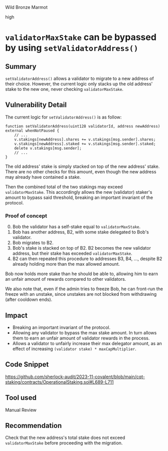 Wild Bronze Marmot

high

# `validatorMaxStake` can be bypassed by using `setValidatorAddress()`

## Summary

`setValidatorAddress()` allows a validator to migrate to a new address of their choice. However, the current logic only stacks up the old address' stake to the new one, never checking `validatorMaxStake`.

## Vulnerability Detail

The current logic for `setValidatorAddress()` is as follow:

```solidity
function setValidatorAddress(uint128 validatorId, address newAddress) external whenNotPaused {
    // ...
    v.stakings[newAddress].shares += v.stakings[msg.sender].shares;
    v.stakings[newAddress].staked += v.stakings[msg.sender].staked;
    delete v.stakings[msg.sender];
    // ...
}
```

The old address' stake is simply stacked on top of the new address' stake. There are no other checks for this amount, even though the new address may already have contained a stake.

Then the combined total of the two stakings may exceed `validatorMaxStake`. This accordingly allows the new (validator) staker's amount to bypass said threshold, breaking an important invariant of the protocol.

### Proof of concept

0. Bob the validator has a self-stake equal to `validatorMaxStake`.
1. Bob has another address, B2, with some stake delegated to Bob's validator.
2. Bob migrates to B2.
3. Bob's stake is stacked on top of B2. B2 becomes the new validator address, but their stake has exceeded `validatorMaxStake`.
4. B2 can then repeated this procedure to addresses B3, B4, ..., despite B2 already holding more than the max allowed amount.

Bob now holds more stake than he should be able to, allowing him to earn an unfair amount of rewards compared to other validators.

We also note that, even if the admin tries to freeze Bob, he can front-run the freeze with an unstake, since unstakes are not blocked from withdrawing (after cooldown ends).

## Impact

- Breaking an important invariant of the protocol.
- Allowing any validator to bypass the max stake amount. In turn allows them to earn an unfair amount of validator rewards in the process.
- Allows a validator to unfairly increase their max delegator amount, as an effect of increasing `(validator stake) * maxCapMultiplier`.

## Code Snippet

https://github.com/sherlock-audit/2023-11-covalent/blob/main/cqt-staking/contracts/OperationalStaking.sol#L689-L711

## Tool used

Manual Review

## Recommendation

Check that the new address's total stake does not exceed `validatorMaxStake` before proceeding with the migration.
